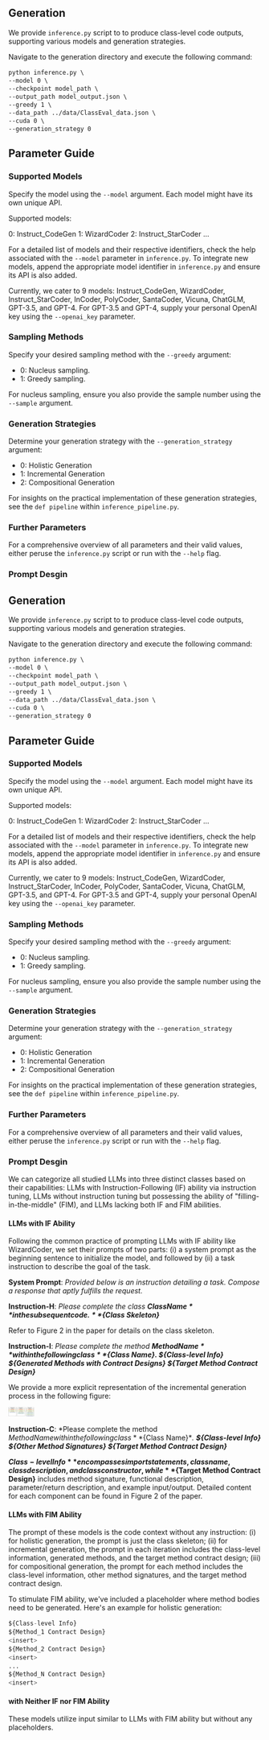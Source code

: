 ## Generation 
We provide `inference.py` script to to produce class-level code outputs, supporting various models and generation strategies.

Navigate to the generation directory and execute the following command:
```
python inference.py \
--model 0 \
--checkpoint model_path \
--output_path model_output.json \
--greedy 1 \
--data_path ../data/ClassEval_data.json \
--cuda 0 \
--generation_strategy 0

```

## Parameter Guide

### Supported Models

Specify the model using the `--model` argument. Each model might have its own unique API.

Supported models:

0: Instruct_CodeGen
1: WizardCoder
2: Instruct_StarCoder
...

For a detailed list of models and their respective identifiers, check the help associated with the `--model` parameter in `inference.py`. To integrate new models, append the appropriate model identifier in `inference.py` and ensure its API is also added.

Currently, we cater to 9 models: Instruct_CodeGen, WizardCoder, Instruct_StarCoder, InCoder, PolyCoder, SantaCoder, Vicuna, ChatGLM, GPT-3.5, and GPT-4. For GPT-3.5 and GPT-4, supply your personal OpenAI key using the `--openai_key` parameter.

### Sampling Methods

Specify your desired sampling method with the `--greedy` argument:

- 0: Nucleus sampling. 
- 1: Greedy sampling.

For nucleus sampling, ensure you also provide the sample number using the `--sample` argument.

### Generation Strategies
Determine your generation strategy with the `--generation_strategy` argument:

- 0: Holistic Generation
- 1: Incremental Generation
- 2: Compositional Generation

For insights on the practical implementation of these generation strategies, see the `def pipeline` within `inference_pipeline.py`.

### Further Parameters

For a comprehensive overview of all parameters and their valid values, either peruse the `inference.py` script or run with the `--help` flag.

### Prompt Desgin


## Generation 
We provide `inference.py` script to to produce class-level code outputs, supporting various models and generation strategies.

Navigate to the generation directory and execute the following command:
```
python inference.py \
--model 0 \
--checkpoint model_path \
--output_path model_output.json \
--greedy 1 \
--data_path ../data/ClassEval_data.json \
--cuda 0 \
--generation_strategy 0

```

## Parameter Guide

### Supported Models

Specify the model using the `--model` argument. Each model might have its own unique API.

Supported models:

0: Instruct_CodeGen
1: WizardCoder
2: Instruct_StarCoder
...

For a detailed list of models and their respective identifiers, check the help associated with the `--model` parameter in `inference.py`. To integrate new models, append the appropriate model identifier in `inference.py` and ensure its API is also added.

Currently, we cater to 9 models: Instruct_CodeGen, WizardCoder, Instruct_StarCoder, InCoder, PolyCoder, SantaCoder, Vicuna, ChatGLM, GPT-3.5, and GPT-4. For GPT-3.5 and GPT-4, supply your personal OpenAI key using the `--openai_key` parameter.

### Sampling Methods

Specify your desired sampling method with the `--greedy` argument:

- 0: Nucleus sampling. 
- 1: Greedy sampling.

For nucleus sampling, ensure you also provide the sample number using the `--sample` argument.

### Generation Strategies
Determine your generation strategy with the `--generation_strategy` argument:

- 0: Holistic Generation
- 1: Incremental Generation
- 2: Compositional Generation

For insights on the practical implementation of these generation strategies, see the `def pipeline` within `inference_pipeline.py`.

### Further Parameters

For a comprehensive overview of all parameters and their valid values, either peruse the `inference.py` script or run with the `--help` flag.

### Prompt Desgin


We can categorize all studied LLMs into three distinct classes based on their capabilities: LLMs with Instruction-Following (IF) ability via instruction tuning, LLMs without instruction tuning but possessing the ability of "filling-in-the-middle" (FIM), and LLMs lacking both IF and FIM abilities.

#### LLMs with IF Ability

Following the common practice of prompting LLMs with IF ability like WizardCoder, we set their prompts
of two parts: (i) a system prompt as the beginning sentence to initialize the model, and followed by (ii) a task instruction to describe the goal of the task.

**System Prompt**: *Provided below is an instruction detailing a task. Compose a response that aptly fulfills the request.*

**Instruction-H**: *Please complete the class **${Class Name}** in the subsequent code. **${Class Skeleton}***

Refer to Figure 2 in the paper for details on the class skeleton.

**Instruction-I**: *Please complete the method **${Method Name}** within the following class **${Class Name}. ${Class-level Info} ${Generated Methods with Contract Designs} ${Target Method Contract Design}***

We provide a more explicit representation of the incremental generation process in the following figure: 

<img src="incremental generation.png" alt="Incremental Generation Process" style="zoom: 5%;" />

**Instruction-C**: *Please complete the method ${Method Name} within the following class **${Class Name}**. **${Class-level Info} ${Other Method Signatures} ${Target Method Contract Design}***

**${Class-level Info}** encompasses import statements, class name, class description, and class constructor, while **${Target Method Contract Design}** includes method signature, functional description, parameter/return description, and example input/output. Detailed content for each component can be found in Figure 2 of the paper.

#### LLMs with FIM Ability

The prompt of these models is the code context without any instruction: (i) for holistic generation, the
prompt is just the class skeleton; (ii) for incremental generation, the prompt in each iteration includes the class-level information, generated methods, and the target method contract design; (iii) for
compositional generation, the prompt for each method includes the class-level information, other method signatures, and the target method contract design. 

To stimulate FIM ability, we've included a placeholder <insert> where method bodies need to be generated. Here's an example for holistic generation:

```python
${Class-level Info}
${Method_1 Contract Design}
<insert>
${Method_2 Contract Design}
<insert>
...
${Method_N Contract Design}
<insert>
```

#### with Neither IF nor FIM Ability
These models utilize input similar to LLMs with FIM ability but without any <insert> placeholders.


